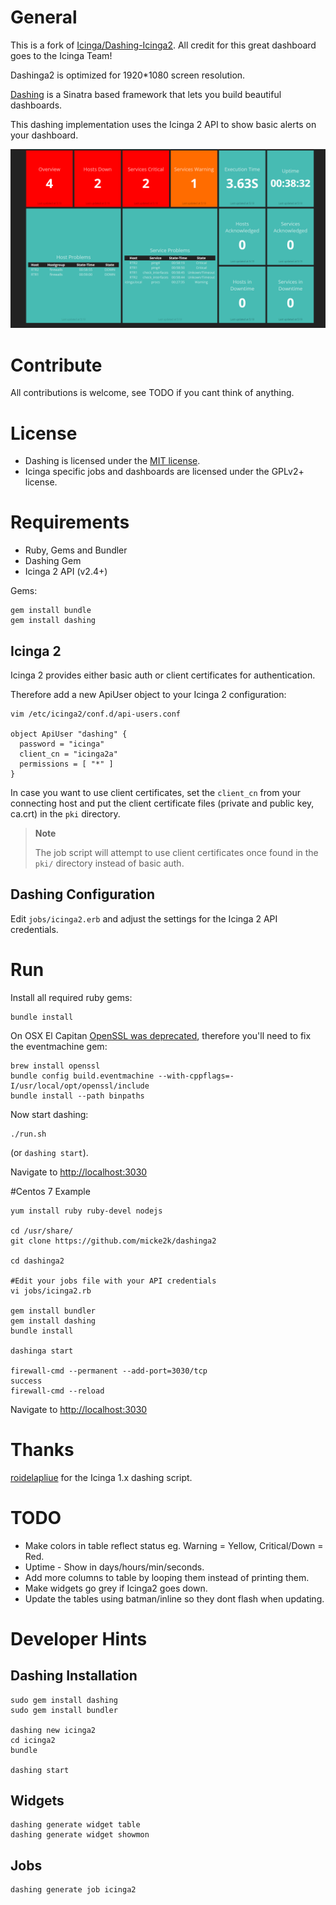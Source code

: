 # General
This is a fork of [Icinga/Dashing-Icinga2](https://github.com/Icinga/dashing-icinga2). 
All credit for this great dashboard goes to the Icinga Team!

Dashinga2 is optimized for 1920*1080 screen resolution.

[Dashing](http://shopify.github.io/dashing/) is a Sinatra based framework
that lets you build beautiful dashboards.

This dashing implementation uses the Icinga 2 API
to show basic alerts on your dashboard.

![Dashing Icinga 2](public/dashinga2.png "Dashing Icinga 2")

# Contribute

All contributions is welcome, see TODO if you cant think of anything.

# License

* Dashing is licensed under the [MIT license](https://github.com/Shopify/dashing/blob/master/MIT-LICENSE).
* Icinga specific jobs and dashboards are licensed under the GPLv2+ license.

# Requirements

* Ruby, Gems and Bundler
* Dashing Gem
* Icinga 2 API (v2.4+)

Gems:

    gem install bundle
    gem install dashing

## Icinga 2

Icinga 2 provides either basic auth or client certificates for authentication.

Therefore add a new ApiUser object to your Icinga 2 configuration:

    vim /etc/icinga2/conf.d/api-users.conf

    object ApiUser "dashing" {
      password = "icinga"
      client_cn = "icinga2a"
      permissions = [ "*" ]
    }

In case you want to use client certificates, set the `client_cn` from your connecting
host and put the client certificate files (private and public key, ca.crt) in the `pki`
directory.

> **Note**
>
> The job script will attempt to use client certificates once found in the `pki/` directory
> instead of basic auth.

## Dashing Configuration

Edit `jobs/icinga2.erb` and adjust the settings for the Icinga 2 API credentials.

# Run

Install all required ruby gems:

    bundle install

On OSX El Capitan [OpenSSL was deprecated](https://github.com/eventmachine/eventmachine/issues/602),
therefore you'll need to fix the eventmachine gem:

    brew install openssl
    bundle config build.eventmachine --with-cppflags=-I/usr/local/opt/openssl/include
    bundle install --path binpaths

Now start dashing:

    ./run.sh

(or `dashing start`).

Navigate to [http://localhost:3030](http://localhost:3030)

#Centos 7 Example
```
yum install ruby ruby-devel nodejs

cd /usr/share/
git clone https://github.com/micke2k/dashinga2

cd dashinga2

#Edit your jobs file with your API credentials
vi jobs/icinga2.rb

gem install bundler
gem install dashing
bundle install

dashinga start

firewall-cmd --permanent --add-port=3030/tcp
success
firewall-cmd --reload
```
Navigate to [http://localhost:3030](http://localhost:3030)

# Thanks

[roidelapliue](https://github.com/roidelapluie/dashing-scripts) for the Icinga 1.x dashing script.

# TODO

* Make colors in table reflect status eg. Warning = Yellow, Critical/Down = Red.
* Uptime - Show in days/hours/min/seconds.
* Add more columns to table by looping them instead of printing them.
* Make widgets go grey if Icinga2 goes down.
* Update the tables using batman/inline so they dont flash when updating.

# Developer Hints

## Dashing Installation

    sudo gem install dashing
    sudo gem install bundler

    dashing new icinga2
    cd icinga2
    bundle

    dashing start

## Widgets

    dashing generate widget table
    dashing generate widget showmon

## Jobs

    dashing generate job icinga2


